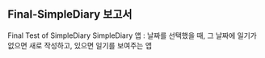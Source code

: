 ## Final-SimpleDiary 보고서
Final Test of SimpleDiary
SimpleDiary 앱 
: 날짜를 선택했을 때, 그 날짜에 일기가 없으면 새로 작성하고, 있으면 일기를 보여주는 앱

